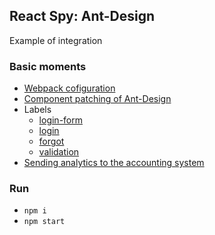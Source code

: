 React Spy: Ant-Design
---------------------
Example of integration


### Basic moments

 - [Webpack cofiguration](./config/webpack.config.dev.js#L89-91)
 - [Component patching of Ant-Design](./src/react-spy-antd-patch.js)
 - Labels
   - [login-form](./src/LoginForm.js#L88-L91)
   - [login](./src/LoginForm.js#L64)
   - [forgot](./src/LoginForm.js#L76-L78)
   - [validation](./src/LoginForm.js#L21)
 - [Sending analytics to the accounting system](./src/index.js#L9-L11)


### Run

 - `npm i`
 - `npm start`

